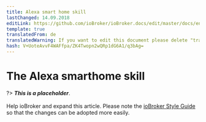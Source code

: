 ```yaml
---
title: Alexa smart home skill
lastChanged: 14.09.2018
editLink: https://github.com/ioBroker/ioBroker.docs/edit/master/docs/en/cloud/alexasmart.md
template: true
translatedFrom: de
translatedWarning: If you want to edit this document please delete "translatedFrom" field, elsewise this document will be translated automatically again
hash: V+UoteAvvF4WAFfpa/ZK4Twopn2wQRp1dG6A1/q3bAg=
---
```

# The Alexa smarthome skill
?> ***This is a placeholder***.<br><br> Help ioBroker and expand this article. Please note the [ioBroker Style Guide](community/styleguidedoc) so that the changes can be adopted more easily.